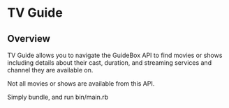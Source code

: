 # TV Guide

## Overview
TV Guide allows you to navigate the GuideBox API to find movies or shows including details about their cast, duration, and streaming services and channel they are available on.

Not all movies or shows are available from this API.

Simply bundle, and run bin/main.rb
